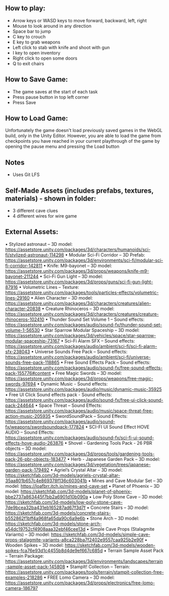 ## How to play:

- Arrow keys or WASD keys to move forward, backward, left, right
- Mouse to look around in any direction
- Space bar to jump
- C key to crouch
- E key to grab weapons
- Left click to stab with knife and shoot with gun
- I key to open inventory
- Right click to open some doors
- Q to exit chairs

## How to Save Game:

- The game saves at the start of each task
- Press pause button in top left corner
- Press Save

## How to Load Game:

Unfortunately the game doesn't load previously saved games in the WebGL build, only in the Unity Editor.
However, you are able to load the game from checkpoints you have reached in your current playthrough of the game by opening the pause menu and pressing the Load button

## Notes

- Uses Git LFS

## Self-Made Assets (includes prefabs, textures, materials) - shown in folder:

- 3 different cave clues
- 4 different wires for wire game

## External Assets:

• Stylized astronaut – 3D model: https://assetstore.unity.com/packages/3d/characters/humanoids/sci-fi/stylized-astronaut-114298
• Modular Sci-Fi Corridor – 3D Prefab: https://assetstore.unity.com/packages/3d/environments/sci-fi/modular-sci-fi-corridor-142811
• Knife: M9-bayonet – 3D model: https://assetstore.unity.com/packages/3d/props/weapons/knife-m9-bayonet-211244
• Sci-Fi Gun Light – 3D model: https://assetstore.unity.com/packages/3d/props/guns/sci-fi-gun-light-87916
• Volumetric Lines – Texture: https://assetstore.unity.com/packages/tools/particles-effects/volumetric-lines-29160
• Alien Character – 3D model: https://assetstore.unity.com/packages/3d/characters/creatures/alien-character-20838
• Creature Rhinoceros – 3D model: https://assetstore.unity.com/packages/3d/characters/creatures/creature-rhinoceros-102410
• Thunder Sound Set Volume 1 – Sound effects: https://assetstore.unity.com/packages/audio/sound-fx/thunder-sound-set-volume-1-56530
• Star Sparrow Modular Spaceship – 3D model: https://assetstore.unity.com/packages/3d/vehicles/space/star-sparrow-modular-spaceship-73167
• Sci-Fi Alarm SFX – Sound effects: https://assetstore.unity.com/packages/audio/ambient/sci-fi/sci-fi-alarm-sfx-238043
• Universe Sounds Free Pack – Sound effects: https://assetstore.unity.com/packages/audio/ambient/sci-fi/universe-sounds-free-pack-118865
• Free Sound Effects Pack – Sound effects: https://assetstore.unity.com/packages/audio/sound-fx/free-sound-effects-pack-155776#content
• Free Magic Swords – 3D model: https://assetstore.unity.com/packages/3d/props/weapons/free-magic-swords-97694
• Dynamic Music - Sound effects: https://assetstore.unity.com/packages/audio/music/dynamic-music-35925
• Free UI Click Sound effects pack - Sound effects: https://assetstore.unity.com/packages/audio/sound-fx/free-ui-click-sound-pack-244644
• Space Threat – Sound Effects: https://assetstore.unity.com/packages/audio/music/space-threat-free-action-music-205935
• SwordSoundPack – Sound Effects: https://assetstore.unity.com/packages/audio/sound-fx/weapons/swordsoundpack-177824
• SCI-FI UI Sound Effect HOVE AUDIO – Sound Effects: https://assetstore.unity.com/packages/audio/sound-fx/sci-fi-ui-sound-effects-hove-audio-263876
• Shovel - Gardening Tools Pack - 26 PBR objects – 3D model: https://assetstore.unity.com/packages/3d/props/tools/gardening-tools-pack-26-pbr-objects-183477
• Herb - Japanese Garden Pack – 3D model: https://assetstore.unity.com/packages/3d/vegetation/trees/japanese-garden-pack-179492
• Agriel’s Crystal Altar – 3D model: https://sketchfab.com/3d-models/agriels-crystal-altar-35aa801b657c4e869378f136c603041b
• Mines and Cave Modular Set – 3D model: https://loafbrr.itch.io/mines-and-cave-set
• Planet of Phoenix – 3D model: https://sketchfab.com/3d-models/planet-of-phoenix-bbe2737a863445f7bb2a6901d10b090a
• Low Poly Stone Cave – 3D model: https://sketchfab.com/3d-models/low-poly-stone-cave-7de9bcea32ba431eb165287ad67f3d7f
• Concrete Stairs – 3D model: https://sketchfab.com/3d-models/concrete-stairs-b552862f1bff4a968fa65da90c6a9e6b
• Stone Arch – 3D model: https://sketchfab.com/3d-models/stone-arch-a54dc19752cf4908aaa32ebf46cee13d
• Simple Cave Props (Stalagmite Variants) – 3D model: https://sketchfab.com/3d-models/simple-cave-props-stalagmite-variants-a8ca228ba7f2402e9557caa925b2e90f
• Wooden Spikes – 3D model: https://sketchfab.com/3d-models/wooden-spikes-fca76e93d1c4455b8d4de9ef667c685d
• Terrain Sample Asset Pack – Terrain Package: https://assetstore.unity.com/packages/3d/environments/landscapes/terrain-sample-asset-pack-145808
• StampIt! Collection – Terrain: https://assetstore.unity.com/packages/tools/terrain/stampit-collection-free-examples-218286
• FREE Lomo Camera – 3D model: https://assetstore.unity.com/packages/3d/props/electronics/free-lomo-camera-186797

